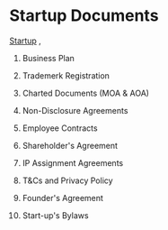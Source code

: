  # Startup Documents   
[Startup](startup.md) ,    
1. Business Plan
   
2. Trademerk Registration
   
3. Charted Documents (MOA & AOA)
   
4. Non-Disclosure Agreements
   
5. Employee Contracts
   
6. Shareholder's Agreement
   
7. IP Assignment Agreements
   
8. T&Cs and Privacy Policy
   
9. Founder's Agreement
   
10. Start-up's Bylaws   
